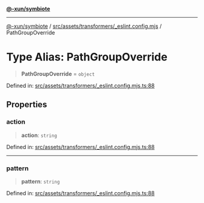 [**@-xun/symbiote**](../../../../../README.md)

***

[@-xun/symbiote](../../../../../README.md) / [src/assets/transformers/\_eslint.config.mjs](../README.md) / PathGroupOverride

# Type Alias: PathGroupOverride

> **PathGroupOverride** = `object`

Defined in: [src/assets/transformers/\_eslint.config.mjs.ts:88](https://github.com/Xunnamius/symbiote/blob/98da9097288b635bb2e9adaa0711ed948dd02274/src/assets/transformers/_eslint.config.mjs.ts#L88)

## Properties

### action

> **action**: `string`

Defined in: [src/assets/transformers/\_eslint.config.mjs.ts:88](https://github.com/Xunnamius/symbiote/blob/98da9097288b635bb2e9adaa0711ed948dd02274/src/assets/transformers/_eslint.config.mjs.ts#L88)

***

### pattern

> **pattern**: `string`

Defined in: [src/assets/transformers/\_eslint.config.mjs.ts:88](https://github.com/Xunnamius/symbiote/blob/98da9097288b635bb2e9adaa0711ed948dd02274/src/assets/transformers/_eslint.config.mjs.ts#L88)
